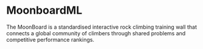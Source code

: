 # MoonboardML
The MoonBoard is a standardised interactive rock climbing training wall that connects a global community of climbers through shared problems and competitive performance rankings.
